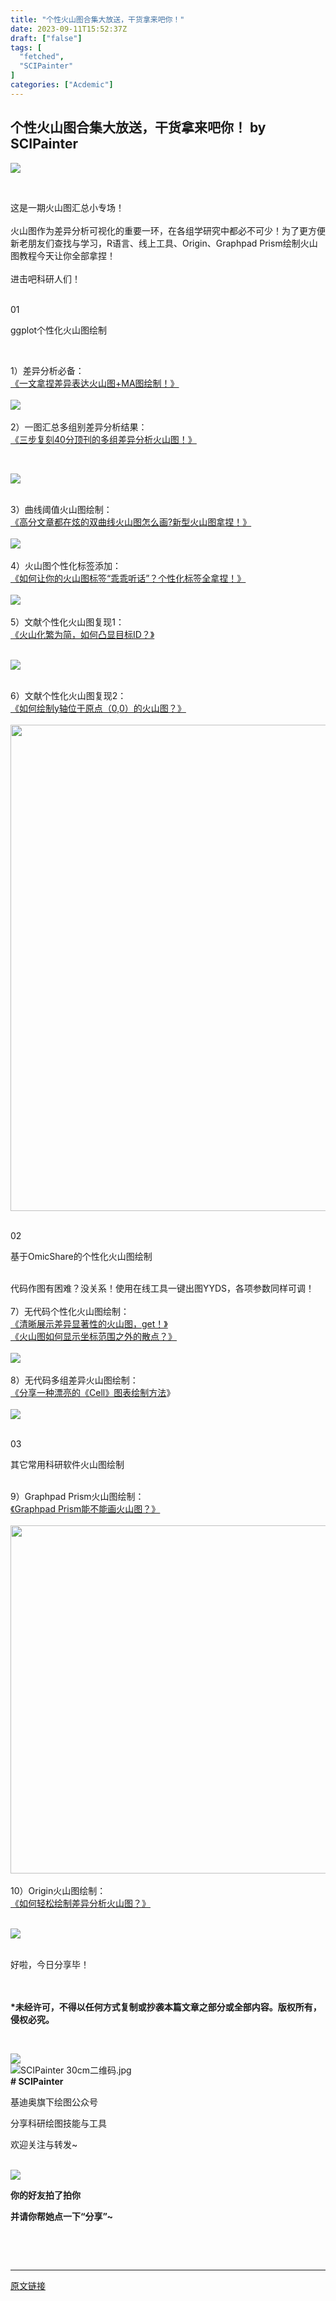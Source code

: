 ```yaml
---
title: "个性火山图合集大放送，干货拿来吧你！"
date: 2023-09-11T15:52:37Z
draft: ["false"]
tags: [
  "fetched",
  "SCIPainter"
]
categories: ["Acdemic"]
---
```

个性火山图合集大放送，干货拿来吧你！ by SCIPainter
------
<div><p data-mpa-powered-by="yiban.io"><img data-ratio="0.0875" data-s="300,640" data-src="https://mmbiz.qpic.cn/sz_mmbiz_gif/tgUVxVRjT6lbZG9icjibib46UCLic0tc1ellvrQa0KVI5AKTBCt4O2VpTn0bfsv3TOhexOiaIjcm7AK0ez3gAicnAxRQ/640?wx_fmt=gif" data-type="gif" data-w="800" src="https://mmbiz.qpic.cn/sz_mmbiz_gif/tgUVxVRjT6lbZG9icjibib46UCLic0tc1ellvrQa0KVI5AKTBCt4O2VpTn0bfsv3TOhexOiaIjcm7AK0ez3gAicnAxRQ/640?wx_fmt=gif"></p><p><br></p><section><span>这是一期</span><span>火山图</span><span>汇总小专场！</span></section><section><span><br></span></section><section><span>火山图作为差异分析可视化的重要一环，在各组学研究中都必不可少！为了更方便新老朋友们查找与学习，R语言、线上工具、Origin、Graphpad Prism绘制火山图教程今天让你全部拿捏！</span></section><section><br></section><section><span>进击吧科研人们！</span></section><section><span><br mpa-from-tpl="t"></span></section><section data-mpa-template="t" mpa-from-tpl="t"><section data-mpa-template="t" mpa-from-tpl="t"><section data-mid="" mpa-from-tpl="t"><section data-mid="" mpa-from-tpl="t"><section data-mid="" mpa-from-tpl="t"><p data-mid=""><span>01</span></p></section><section data-mid="" mpa-from-tpl="t"><section data-mid="" mpa-from-tpl="t"><p data-mid="">ggplot个性化火山图绘制</p></section></section></section></section></section></section><p><br></p><section><span>1）差异分析必备：</span></section><section><span><a target="_blank" href="http://mp.weixin.qq.com/s?__biz=MzIyOTY3MDA3MA==&amp;mid=2247523314&amp;idx=1&amp;sn=14282df77b842f96e08b63d0c058b8a0&amp;chksm=e8bdf62bdfca7f3df77e100b56c00554ee366a55ec4b38c397ceed7bad7893de5254fdeda03c&amp;scene=21#wechat_redirect" textvalue="《一文拿捏差异表达火山图+MA图绘制！》" linktype="text" imgurl="" imgdata="null" data-itemshowtype="0" tab="innerlink" data-linktype="2">《一文拿捏差异表达火山图+MA图绘制！》</a></span></section><section><span><br></span></section><section><img data-ratio="0.45185185185185184" data-src="https://mmbiz.qpic.cn/sz_mmbiz_png/tgUVxVRjT6mKrk19bfJfOgrvpbyGzAERV1ibf2aomzyUTfOIxaop6JCMSslrsePCic4BXDIYuTuOLdevkjEicOWog/640?wx_fmt=png" data-type="png" data-w="1080" src="https://mmbiz.qpic.cn/sz_mmbiz_png/tgUVxVRjT6mKrk19bfJfOgrvpbyGzAERV1ibf2aomzyUTfOIxaop6JCMSslrsePCic4BXDIYuTuOLdevkjEicOWog/640?wx_fmt=png"></section><section><br></section><section><span>2）一图汇总多组别差异分析结果：</span></section><section><span><a target="_blank" href="http://mp.weixin.qq.com/s?__biz=MzIyOTY3MDA3MA==&amp;mid=2247487885&amp;idx=1&amp;sn=7190bc3420e9ae30b726f924dd649002&amp;chksm=e8be7c54dfc9f54271580e1a4d43967132ce40d25dc24783928011673cb4ecc92373ed537559&amp;scene=21#wechat_redirect" textvalue="《三步复刻40分顶刊的多组差异分析火山图！》" linktype="text" imgurl="" imgdata="null" data-itemshowtype="0" tab="innerlink" data-linktype="2">《三步复刻40分顶刊的多组差异分析火山图！》</a></span><span></span></section><p><br></p><p><img data-ratio="0.7333333333333333" data-s="300,640" data-src="https://mmbiz.qpic.cn/sz_mmbiz_png/tgUVxVRjT6mKrk19bfJfOgrvpbyGzAERRpfmNeVKibxDfiakaKQoPua2dMNnwqwXric9jNARNkYkZpRYDrRyzMabA/640?wx_fmt=png" data-type="png" data-w="1080" src="https://mmbiz.qpic.cn/sz_mmbiz_png/tgUVxVRjT6mKrk19bfJfOgrvpbyGzAERRpfmNeVKibxDfiakaKQoPua2dMNnwqwXric9jNARNkYkZpRYDrRyzMabA/640?wx_fmt=png"></p><section><span><br></span></section><section><span>3）曲线阈值火山图绘制：</span></section><section><span><a target="_blank" href="http://mp.weixin.qq.com/s?__biz=MzIyOTY3MDA3MA==&amp;mid=2247517403&amp;idx=1&amp;sn=0d9455c68a9098a86639345d30516952&amp;chksm=e8bde902dfca6014aec2bde25ee1f2da0de8d5e87f0a1798a3cf5b972b0d47a1483954b789f4&amp;scene=21#wechat_redirect" textvalue="《高分文章都在炫的双曲线火山图怎么画?新型火山图拿捏！》" linktype="text" imgurl="" imgdata="null" data-itemshowtype="11" tab="innerlink" data-linktype="2">《高分文章都在炫的双曲线火山图怎么画?新型火山图拿捏！》</a></span></section><section><span><br></span></section><section><img data-ratio="0.7709844559585493" data-src="https://mmbiz.qpic.cn/sz_mmbiz_png/tgUVxVRjT6mKrk19bfJfOgrvpbyGzAERvCoQrwZXuAAqyiamQiaPpnnCen2ficWZqMxiaTk8mFPZzAKWVcZX4k6HmQ/640?wx_fmt=png" data-type="png" data-w="965" src="https://mmbiz.qpic.cn/sz_mmbiz_png/tgUVxVRjT6mKrk19bfJfOgrvpbyGzAERvCoQrwZXuAAqyiamQiaPpnnCen2ficWZqMxiaTk8mFPZzAKWVcZX4k6HmQ/640?wx_fmt=png"></section><section><br></section><section><span>4）火山图个性化标签添加：</span></section><section><span><a target="_blank" href="http://mp.weixin.qq.com/s?__biz=MzA5NzQzOTgzMw==&amp;mid=2650976345&amp;idx=1&amp;sn=92103dea2f523125627280039c4d210e&amp;chksm=8b56c96fbc214079e06eb7f0c13939a7033cc29668e144ec9770cb3e5d5c5dbc8c0755b714d0&amp;scene=21#wechat_redirect" textvalue="《如何让你的火山图标签“乖乖听话”？个性化标签全拿捏！》" linktype="text" imgurl="" imgdata="null" data-itemshowtype="0" tab="innerlink" data-linktype="2">《如何让你的火山图标签“乖乖听话”？个性化标签全拿捏！》</a></span></section><section><br></section><section><img data-ratio="0.3787037037037037" data-src="https://mmbiz.qpic.cn/sz_mmbiz_png/tgUVxVRjT6mKrk19bfJfOgrvpbyGzAER6syBt4UkbvTGdicxNa9MU9Oe5eUa1sMHLmC8kr1AVnXGwIA4Xib0oRibg/640?wx_fmt=png" data-type="png" data-w="1080" src="https://mmbiz.qpic.cn/sz_mmbiz_png/tgUVxVRjT6mKrk19bfJfOgrvpbyGzAER6syBt4UkbvTGdicxNa9MU9Oe5eUa1sMHLmC8kr1AVnXGwIA4Xib0oRibg/640?wx_fmt=png"></section><section><span><br></span></section><section><span>5）文献个性化火山图复现1：</span></section><section><span><a target="_blank" href="http://mp.weixin.qq.com/s?__biz=MzIyOTY3MDA3MA==&amp;mid=2247514615&amp;idx=1&amp;sn=d7801a40582c4ff97162fb6024df0fe9&amp;chksm=e8bdd42edfca5d38e9240f5746679da5a92296215eb7ae6ed39a99d6618242cb2fb2a6c804dc&amp;scene=21#wechat_redirect" textvalue="《火山化繁为简，如何凸显目标ID？》" linktype="text" imgurl="" imgdata="null" data-itemshowtype="0" tab="innerlink" data-linktype="2">《火山化繁为简，如何凸显目标ID？》</a></span></section><section><span></span><br></section><p><img data-ratio="0.4046296296296296" data-s="300,640" data-src="https://mmbiz.qpic.cn/sz_mmbiz_png/tgUVxVRjT6mKrk19bfJfOgrvpbyGzAERbSDTQZNKBCbes91PdTbkMowCC9vniaYQKiaGNHRL8OcO68agO369fzyA/640?wx_fmt=png" data-type="png" data-w="1080" src="https://mmbiz.qpic.cn/sz_mmbiz_png/tgUVxVRjT6mKrk19bfJfOgrvpbyGzAERbSDTQZNKBCbes91PdTbkMowCC9vniaYQKiaGNHRL8OcO68agO369fzyA/640?wx_fmt=png"></p><section><span><br></span></section><section><span>6）文献个性化火山图复现2：</span></section><section><span><a target="_blank" href="http://mp.weixin.qq.com/s?__biz=MzIyOTY3MDA3MA==&amp;mid=2247522595&amp;idx=1&amp;sn=c0fa574c2492cb09f7443196a0d6fdb7&amp;chksm=e8bdf4fadfca7decc60497a53f7efad54b0123ebe71a623bd1eae32206f1fcbef5d48eebb627&amp;scene=21#wechat_redirect" textvalue="《如何绘制y轴位于原点（0,0）的火山图？》" linktype="text" imgurl="" imgdata="null" data-itemshowtype="0" tab="innerlink" data-linktype="2">《如何绘制y轴位于原点（0,0）的火山图？》</a></span></section><section><br></section><section><img data-ratio="0.8053830227743272" data-src="https://mmbiz.qpic.cn/sz_mmbiz_png/tgUVxVRjT6mKrk19bfJfOgrvpbyGzAERSbvcy3IPhHKbzP4AwgKLE2TNM8jcpI6JojwmpyVhbWB2IwMdaGZn8Q/640?wx_fmt=png" data-type="png" data-w="966" height="778" width="966" src="https://mmbiz.qpic.cn/sz_mmbiz_png/tgUVxVRjT6mKrk19bfJfOgrvpbyGzAERSbvcy3IPhHKbzP4AwgKLE2TNM8jcpI6JojwmpyVhbWB2IwMdaGZn8Q/640?wx_fmt=png"></section><section><br></section><section data-mpa-template="t" mpa-from-tpl="t"><section data-mid="" mpa-from-tpl="t"><section data-mid="" mpa-from-tpl="t"><section data-mid="" mpa-from-tpl="t"><p data-mid=""><span>02</span></p></section><section data-mid="" mpa-from-tpl="t"><section data-mid="" mpa-from-tpl="t"><p data-mid="">基于OmicShare的个性化火山图绘制</p></section></section></section></section></section><section><br></section><section><span>代码作图有困难？没关系！使用在线工具一键出图YYDS，各项参数同样可调！</span></section><section><span><br></span></section><section><span>7）无代码个性化火山图绘制：</span></section><section><span><a target="_blank" href="http://mp.weixin.qq.com/s?__biz=MzIyOTY3MDA3MA==&amp;mid=2247494343&amp;idx=1&amp;sn=a1ebcefb558c25a8733c66300d2e65c4&amp;chksm=e8bd871edfca0e08429e27118d5ca70ff0617112c97cf861fe9e886e3266b52d9369c852e8ac&amp;scene=21#wechat_redirect" textvalue="《清晰展示差异显著性的火山图，get！》" linktype="text" imgurl="" imgdata="null" data-itemshowtype="0" tab="innerlink" data-linktype="2">《清晰展示差异显著性的火山图，get！》</a></span></section><section><span><a target="_blank" href="http://mp.weixin.qq.com/s?__biz=MzA5NzQzOTgzMw==&amp;mid=2650988436&amp;idx=1&amp;sn=bd1066b9e26f4dcf92f09d932c4699bc&amp;chksm=8b56a6a2bc212fb4dc3a95dd95d572372b342288afe16d48b6966dc3050c6f1e2d24053f2491&amp;scene=21#wechat_redirect" textvalue="《火山图如何显示坐标范围之外的散点？》" linktype="text" imgurl="" imgdata="null" data-itemshowtype="0" tab="innerlink" data-linktype="2">《火山图如何显示坐标范围之外的散点？》</a></span></section><section><span><br></span></section><section><img data-ratio="0.8255813953488372" data-src="https://mmbiz.qpic.cn/sz_mmbiz_png/tgUVxVRjT6mKrk19bfJfOgrvpbyGzAEReIzlbd8DbicQuSviciblXPSv2XbYdjQSI386dhjMrpcnc1Bzib5T1P3tqw/640?wx_fmt=png" data-type="png" data-w="860" src="https://mmbiz.qpic.cn/sz_mmbiz_png/tgUVxVRjT6mKrk19bfJfOgrvpbyGzAEReIzlbd8DbicQuSviciblXPSv2XbYdjQSI386dhjMrpcnc1Bzib5T1P3tqw/640?wx_fmt=png"></section><section><br></section><section><span>8）无代码多组差异火山图绘制：</span></section><section><span><a target="_blank" href="http://mp.weixin.qq.com/s?__biz=MzIyOTY3MDA3MA==&amp;mid=2247506253&amp;idx=1&amp;sn=577b75807d3cd44f3ef0bd1f424eb727&amp;chksm=e8bdb494dfca3d82b7b489cffcec6eb93d492f903d35e70800102d0c7e6096ea31b2434aecdb&amp;scene=21#wechat_redirect" textvalue="分享一种漂亮的《Cell》图表绘制方法" linktype="text" imgurl="" imgdata="null" data-itemshowtype="0" tab="innerlink" data-linktype="2">《分享一种漂亮的《Cell》图表绘制方法</a>》</span></section><section><br></section><section><img data-ratio="0.8211306765523633" data-src="https://mmbiz.qpic.cn/sz_mmbiz_gif/tgUVxVRjT6mKrk19bfJfOgrvpbyGzAEREicOf6aBznh3t1J9gq9pibfWzk1ciafedrCXInmEPYHgianVsyKw7kbbcQ/640?wx_fmt=gif" data-type="gif" data-w="1079" src="https://mmbiz.qpic.cn/sz_mmbiz_gif/tgUVxVRjT6mKrk19bfJfOgrvpbyGzAEREicOf6aBznh3t1J9gq9pibfWzk1ciafedrCXInmEPYHgianVsyKw7kbbcQ/640?wx_fmt=gif"></section><section><span><br></span></section><section data-mpa-template="t" mpa-from-tpl="t"><section data-mid="" mpa-from-tpl="t"><section data-mid="" mpa-from-tpl="t"><section data-mid="" mpa-from-tpl="t"><p data-mid=""><span>03</span></p></section><section data-mid="" mpa-from-tpl="t"><section data-mid="" mpa-from-tpl="t"><p data-mid="">其它常用科研软件火山图绘制</p></section></section></section></section></section><section><span></span></section><section><span><br></span></section><section><span>9）Graphpad Prism火山图绘制：</span></section><section><span><a target="_blank" href="http://mp.weixin.qq.com/s?__biz=MzA5NzQzOTgzMw==&amp;mid=2650837934&amp;idx=1&amp;sn=720f1a7a6569f06d9e166224fd9a64e7&amp;chksm=8b54ea98bc23638e0b80a2ab999a97e9764e072121606b98c1abdff903f9bcdfb84edd2dbc30&amp;scene=21#wechat_redirect" textvalue="《Graphpad Prism能不能画火山图？》" linktype="text" imgurl="" imgdata="null" data-itemshowtype="0" tab="innerlink" data-linktype="2">《Graphpad Prism能不能画火山图？》</a></span></section><section><br></section><section><img data-ratio="0.867601246105919" data-src="https://mmbiz.qpic.cn/sz_mmbiz_png/tgUVxVRjT6mKrk19bfJfOgrvpbyGzAERDuB6LGjcAia2DkPthEeIqibicBYZaNwlMb49hS6HpVVXuMjNicdZ2ckVdQ/640?wx_fmt=png" data-type="png" data-w="642" height="557" width="642" src="https://mmbiz.qpic.cn/sz_mmbiz_png/tgUVxVRjT6mKrk19bfJfOgrvpbyGzAERDuB6LGjcAia2DkPthEeIqibicBYZaNwlMb49hS6HpVVXuMjNicdZ2ckVdQ/640?wx_fmt=png"></section><section><br></section><section><span>10）Origin火山图绘制：</span></section><section><span><a target="_blank" href="http://mp.weixin.qq.com/s?__biz=MzIyOTY3MDA3MA==&amp;mid=2247500076&amp;idx=1&amp;sn=19761ce0b93d58f968b6eb9df787a1ee&amp;chksm=e8bdacf5dfca25e3ce93dc494d1161f03f5c96950636eb6558a7f82b99dc460211fd418fb758&amp;scene=21#wechat_redirect" textvalue="《如何轻松绘制差异分析火山图？》" linktype="text" imgurl="" imgdata="null" data-itemshowtype="11" tab="innerlink" data-linktype="2">《如何轻松绘制差异分析火山图？》</a></span></section><section><span></span><br></section><p><img data-ratio="0.8314814814814815" data-s="300,640" data-src="https://mmbiz.qpic.cn/sz_mmbiz_png/tgUVxVRjT6mKrk19bfJfOgrvpbyGzAERItkicZYyTybNByCj1w4SR9GBEicuPWcuSic3QibbVQN3oqBAns6UAY4bicw/640?wx_fmt=png" data-type="png" data-w="1080" src="https://mmbiz.qpic.cn/sz_mmbiz_png/tgUVxVRjT6mKrk19bfJfOgrvpbyGzAERItkicZYyTybNByCj1w4SR9GBEicuPWcuSic3QibbVQN3oqBAns6UAY4bicw/640?wx_fmt=png"></p><section><br></section><section><span>好啦，今日分享毕！</span></section><section><span><br></span></section><section><span><br></span></section><p><strong><span>*未经许可，不得以任何方式复制或抄袭本篇文章之部分或全部内容。版权所有，侵权必究。</span></strong></p><p><br></p><section data-role="outer" label="Powered by 135editor.com"><section data-tools="135编辑器" data-id="105648"><section><section data-role="outer" label="Powered by 135editor.com"><section data-role="paragraph"><section data-role="outer" label="Powered by 135editor.com"><section data-tools="135编辑器" data-id="105648"><section><section><img data-ratio="0.8780487804878049" data-src="https://mmbiz.qpic.cn/sz_mmbiz_png/tgUVxVRjT6kCKJYcEqEIfoJYG621mPJE8VibmibGU0Jxic9iabARVRH0FT6BNE8VAglWFXBPibFAU7a6tWGibSs8wyUg/640?wx_fmt=png" data-type="png" data-w="41" data-width="100%" src="https://mmbiz.qpic.cn/sz_mmbiz_png/tgUVxVRjT6kCKJYcEqEIfoJYG621mPJE8VibmibGU0Jxic9iabARVRH0FT6BNE8VAglWFXBPibFAU7a6tWGibSs8wyUg/640?wx_fmt=png"></section><section><section><section data-width="35%"><section><section data-width="100%"><img data-ratio="1" data-src="https://mmbiz.qpic.cn/sz_mmbiz_jpg/tgUVxVRjT6kCKJYcEqEIfoJYG621mPJEv5etCBwHicqbEPwnVrkpaasxqaVibM4mT2JdIuN6yTlYWDD4mL5A427A/640?wx_fmt=jpeg" data-type="jpeg" data-w="860" data-width="100%" title="SCIPainter 30cm二维码.jpg" src="https://mmbiz.qpic.cn/sz_mmbiz_jpg/tgUVxVRjT6kCKJYcEqEIfoJYG621mPJEv5etCBwHicqbEPwnVrkpaasxqaVibM4mT2JdIuN6yTlYWDD4mL5A427A/640?wx_fmt=jpeg"></section></section></section><section data-width="50%"><section><section data-brushtype="text"><span><strong># SCIPainter</strong></span></section><section data-brushtype="text" hm_fix="361:593"><p>基迪奥旗下绘图公众号</p><p>分享科研绘图技能与工具</p><p>欢迎关注与转发~</p></section></section></section></section></section></section></section></section></section></section><section><br></section></section></section><section data-role="paragraph"><section><section powered-by="xiumi.us"><section><section powered-by="xiumi.us"><section><img data-ratio="1" data-src="https://mmbiz.qpic.cn/sz_mmbiz_gif/tgUVxVRjT6kCKJYcEqEIfoJYG621mPJEgMd0aMPtmrDjiaX8sBhfhicVteeHf1JicexSpUbS3fdS9SiboUVN7guaPw/640?wx_fmt=gif" data-type="gif" data-w="400" src="https://mmbiz.qpic.cn/sz_mmbiz_gif/tgUVxVRjT6kCKJYcEqEIfoJYG621mPJEgMd0aMPtmrDjiaX8sBhfhicVteeHf1JicexSpUbS3fdS9SiboUVN7guaPw/640?wx_fmt=gif"></section></section></section><section><section powered-by="xiumi.us"><section><p><span><strong>你的好友拍了拍你</strong></span></p><p><span><strong>并请你帮她点一下</strong></span><strong><span>“分享”</span></strong><span><strong><span>~</span></strong></span></p></section></section></section></section></section><p><br></p></section></section><section><span><br></span></section><p><mp-style-type data-value="10000"></mp-style-type></p></div>  
<hr>
<a href="https://mp.weixin.qq.com/s/rl83rb8XcoumTfucYSWlJw",target="_blank" rel="noopener noreferrer">原文链接</a>
